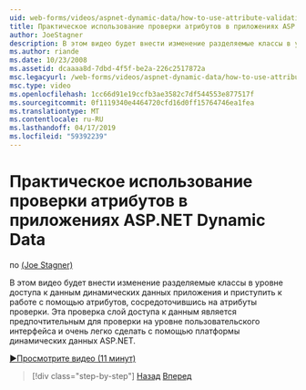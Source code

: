 ```yaml
---
uid: web-forms/videos/aspnet-dynamic-data/how-to-use-attribute-validation-in-aspnet-dynamic-data-applications
title: Практическое использование проверки атрибутов в приложениях ASP.NET Dynamic Data | Документация Майкрософт
author: JoeStagner
description: В этом видео будет внести изменение разделяемые классы в уровне доступа к данным динамических данных приложения и приступить к работе с помощью атрибутов, фокусировки o...
ms.author: riande
ms.date: 10/23/2008
ms.assetid: dcaaaa8d-7dbd-4f5f-be2a-226c2517872a
msc.legacyurl: /web-forms/videos/aspnet-dynamic-data/how-to-use-attribute-validation-in-aspnet-dynamic-data-applications
msc.type: video
ms.openlocfilehash: 1cc66d91e19ccfb3ae3582c7df544553e877517f
ms.sourcegitcommit: 0f1119340e4464720cfd16d0ff15764746ea1fea
ms.translationtype: MT
ms.contentlocale: ru-RU
ms.lasthandoff: 04/17/2019
ms.locfileid: "59392239"
---
```

# <a name="how-to-use-attribute-validation-in-aspnet-dynamic-data-applications"></a>Практическое использование проверки атрибутов в приложениях ASP.NET Dynamic Data

по [(Joe Stagner)](https://github.com/JoeStagner)

В этом видео будет внести изменение разделяемые классы в уровне доступа к данным динамических данных приложения и приступить к работе с помощью атрибутов, сосредоточившись на атрибуты проверки. Эта проверка слой доступа к данным является предпочтительным для проверки на уровне пользовательского интерфейса и очень легко сделать с помощью платформы динамических данных ASP.NET.

[&#9654;Просмотрите видео (11 минут)](https://channel9.msdn.com/Blogs/ASP-NET-Site-Videos/how-to-use-attribute-validation-in-aspnet-dynamic-data-applications)

> [!div class="step-by-step"]
> [Назад](how-to-enable-table-specific-routing-in-dynamic-data-applications.md)
> [Вперед](how-to-implement-custom-field-validation-with-imperative-logic-in-vb-or-c.md)

